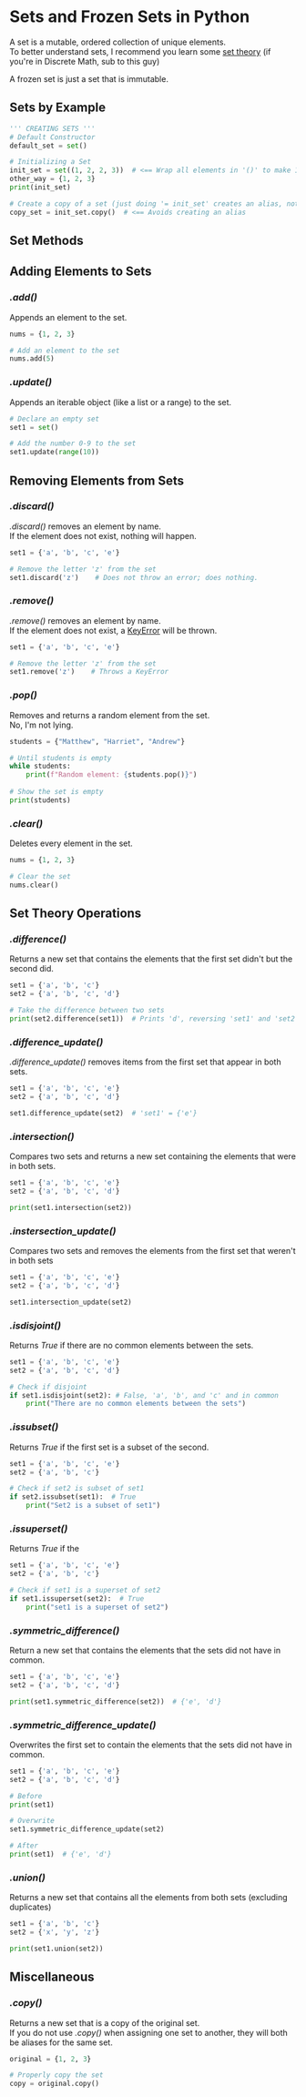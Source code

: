 # Sets and Frozen Sets in Python
A set is a mutable, ordered collection of unique elements. <br />
To better understand sets, I recommend you learn some [set theory](https://www.youtube.com/watch?v=tyDKR4FG3Yw) (if you're in Discrete Math, sub to this guy) <br />

A frozen set is just a set that is immutable.

## Sets by Example

```Python
''' CREATING SETS '''
# Default Constructor
default_set = set()

# Initializing a Set
init_set = set((1, 2, 2, 3))  # <== Wrap all elements in '()' to make 1 argument  
other_way = {1, 2, 3}
print(init_set)

# Create a copy of a set (just doing '= init_set' creates an alias, not a copy)
copy_set = init_set.copy()  # <== Avoids creating an alias
```

## Set Methods

## Adding Elements to Sets

### _.add()_
Appends an element to the set.

```Python
nums = {1, 2, 3}

# Add an element to the set
nums.add(5)
```

### _.update()_
Appends an iterable object (like a list or a range) to the set.

```Python
# Declare an empty set
set1 = set()

# Add the number 0-9 to the set
set1.update(range(10))
```

## Removing Elements from Sets

### _.discard()_
_.discard()_ removes an element by name. <br />
If the element does not exist, nothing will happen.

```Python
set1 = {'a', 'b', 'c', 'e'}

# Remove the letter 'z' from the set
set1.discard('z')    # Does not throw an error; does nothing.
```

### _.remove()_
_.remove()_ removes an element by name. <br />
If the element does not exist, a [KeyError](https://realpython.com/python-keyerror/) will be thrown.

```Python
set1 = {'a', 'b', 'c', 'e'}

# Remove the letter 'z' from the set
set1.remove('z')    # Throws a KeyError
```

### _.pop()_
Removes and returns a random element from the set. <br />
No, I'm not lying.

```Python
students = {"Matthew", "Harriet", "Andrew"}

# Until students is empty
while students:
    print(f"Random element: {students.pop()}")
    
# Show the set is empty
print(students)
```

### _.clear()_
Deletes every element in the set.

```Python
nums = {1, 2, 3}

# Clear the set
nums.clear()
```

## Set Theory Operations

### _.difference()_
Returns a new set that contains the elements that the first set didn't but the second did.

```Python
set1 = {'a', 'b', 'c'}
set2 = {'a', 'b', 'c', 'd'}

# Take the difference between two sets
print(set2.difference(set1))  # Prints 'd', reversing 'set1' and 'set2' prints nothing
```

### _.difference\_update()_
_.difference\_update()_ removes items from the first set that appear in both sets.

```Python
set1 = {'a', 'b', 'c', 'e'}
set2 = {'a', 'b', 'c', 'd'}

set1.difference_update(set2)  # 'set1' = {'e'}
```

### _.intersection()_
Compares two sets and returns a new set containing the elements that were in both sets.

```Python
set1 = {'a', 'b', 'c', 'e'}
set2 = {'a', 'b', 'c', 'd'}

print(set1.intersection(set2))
```

### _.instersection\_update()_
Compares two sets and removes the elements from the first set that weren't in both sets

```Python
set1 = {'a', 'b', 'c', 'e'}
set2 = {'a', 'b', 'c', 'd'}

set1.intersection_update(set2)
```

### _.isdisjoint()_
Returns _True_ if there are no common elements between the sets.

```Python
set1 = {'a', 'b', 'c', 'e'}
set2 = {'a', 'b', 'c', 'd'}

# Check if disjoint
if set1.isdisjoint(set2): # False, 'a', 'b', and 'c' and in common
    print("There are no common elements between the sets")
```

### _.issubset()_
Returns _True_ if the first set is a subset of the second.

```Python
set1 = {'a', 'b', 'c', 'e'}
set2 = {'a', 'b', 'c'}

# Check if set2 is subset of set1
if set2.issubset(set1):  # True
    print("Set2 is a subset of set1")
```

### _.issuperset()_
Returns _True_ if the 

```Python
set1 = {'a', 'b', 'c', 'e'}
set2 = {'a', 'b', 'c'}

# Check if set1 is a superset of set2
if set1.issuperset(set2):  # True
    print("set1 is a superset of set2")
```

### _.symmetric\_difference()_
Return a new set that contains the elements that the sets did not have in common.

```Python
set1 = {'a', 'b', 'c', 'e'}
set2 = {'a', 'b', 'c', 'd'}

print(set1.symmetric_difference(set2))  # {'e', 'd'}
```

### _.symmetric\_difference\_update()_
Overwrites the first set to contain the elements that the sets did not have in common.

```Python
set1 = {'a', 'b', 'c', 'e'}
set2 = {'a', 'b', 'c', 'd'}

# Before
print(set1)

# Overwrite
set1.symmetric_difference_update(set2)

# After
print(set1)  # {'e', 'd'}
```

### _.union()_
Returns a new set that contains all the elements from both sets (excluding duplicates)

```Python
set1 = {'a', 'b', 'c'}
set2 = {'x', 'y', 'z'}

print(set1.union(set2))
```

## Miscellaneous

### _.copy()_
Returns a new set that is a copy of the original set. <br />
If you do not use _.copy()_ when assigning one set to another, they will both be aliases for the same set.

```Python
original = {1, 2, 3}

# Properly copy the set
copy = original.copy()
```
